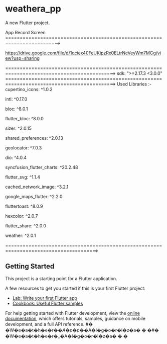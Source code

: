 # weathera_pp

A new Flutter project.

App Record Screen =========================================================================>

https://drive.google.com/file/d/1qciex40FeUKipzRx0ELtrNcVeyWm7MCg/view?usp=sharing

============================================================================================>
 sdk: ">=2.17.3 <3.0.0"
============================================================================================>
Used Libraries :-
cupertino_icons: ^1.0.2

  intl: ^0.17.0

  bloc: ^8.0.1

  flutter_bloc: ^8.0.0

  sizer: ^2.0.15

  shared_preferences: ^2.0.13

  geolocator: ^7.0.3

  dio: ^4.0.4

  syncfusion_flutter_charts: ^20.2.48

  flutter_svg: ^1.1.4

  cached_network_image: ^3.2.1

  google_maps_flutter: ^2.2.0

  fluttertoast: ^8.0.9

  hexcolor: ^2.0.7

  flutter_share: ^2.0.0

  weather: ^2.0.1


======================================================================================>

## Getting Started

This project is a starting point for a Flutter application.

A few resources to get you started if this is your first Flutter project:

- [Lab: Write your first Flutter app](https://docs.flutter.dev/get-started/codelab)
- [Cookbook: Useful Flutter samples](https://docs.flutter.dev/cookbook)

For help getting started with Flutter development, view the
[online documentation](https://docs.flutter.dev/), which offers tutorials,
samples, guidance on mobile development, and a full API reference.
#� �W�e�a�t�h�e�r�_�A�p�p�_�A�l�g�o�r�i�z�a�
�
�#� �W�e�a�t�h�e�r�_�A�l�g�o�r�i�z�a�
�
�
